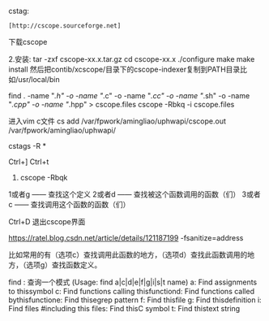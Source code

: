 cstag:

    [http://cscope.sourceforge.net]
下载cscope

2.安装:
     tar -zxf cscope-xx.x.tar.gz 
     cd cscope-xx.x 
     ./configure 
     make 
     make install
    然后把contib/xcscope/目录下的cscope-indexer复制到PATH目录比如/usr/local/bin 

find . -name "*.h" -o -name "*.c" -o -name "*.cc" -o -name "*.sh" -o -name "*.cpp"  -o -name "*.hpp" > cscope.files
 cscope -Rbkq -i cscope.files


进入vim c文件
cs add /var/fpwork/amingliao/uphwapi/cscope.out /var/fpwork/amingliao/uphwapi/


cstags -R *

Ctrl+]   Ctrl+t

1. cscope -Rbqk



1或者g  —— 查找这个定义
2或者d  —— 查找被这个函数调用的函数（们）
3或者c  —— 查找调用这个函数的函数（们）

Ctrl+D 退出cscope界面

https://ratel.blog.csdn.net/article/details/121187199 -fsanitize=address

比如常用的有（选项c）查找调用此函数的地方，（选项d）查找此函数调用的地方，（选项g）查找函数定义。

find : 查询一个模式                   (Usage: find a|c|d|e|f|g|i|s|t name)
       a: Find assignments to thissymbol
       c: Find functions calling thisfunctiond: Find functions called bythisfunctione: Find thisegrep pattern
       f: Find thisfile
       g: Find thisdefinition
       i: Find files #including this files: Find thisC symbol
       t: Find thistext string
